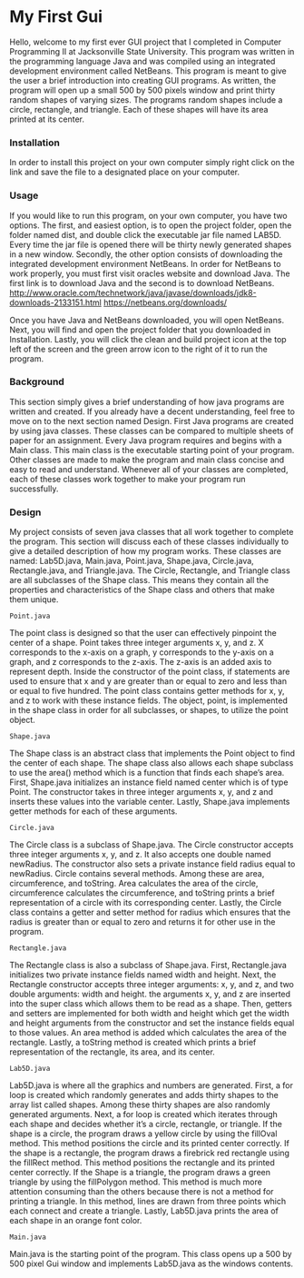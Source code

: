 # **My First Gui**

   Hello, welcome to my first ever GUI project that I completed in Computer Programming II at Jacksonville State University. This program was written in the programming language Java and was compiled using an integrated development environment called NetBeans. This program is meant to give the user a brief introduction into creating GUI programs. As written, the program will open up a small 500 by 500 pixels window and print thirty random shapes of varying sizes. The programs random shapes include a circle, rectangle, and triangle. Each of these shapes will have its area printed at its center.

### **Installation**

  In order to install this project on your own computer simply right click on the link and save the file to a designated place on your computer.

### **Usage**

  If you would like to run this program, on your own computer, you have two options. The first, and easiest option, is to open the project folder, open the folder named dist, and double click the executable jar file named LAB5D. Every time the jar file is opened there will be thirty newly generated shapes in a new window. Secondly, the other option consists of downloading the integrated development environment NetBeans. In order for NetBeans to work properly, you must first visit oracles website and download Java. The first link is to download Java and the second is to download NetBeans. 
http://www.oracle.com/technetwork/java/javase/downloads/jdk8-downloads-2133151.html
https://netbeans.org/downloads/

  Once you have Java and NetBeans downloaded, you will open NetBeans. Next, you will find and open the project folder that you downloaded in Installation. Lastly, you will click the clean and build project icon at the top left of the screen and the green arrow icon to the right of it to run the program.

### **Background**

  This section simply gives a brief understanding of how java programs are written and created. If you already have a decent understanding, feel free to move on to the next section named Design. First Java programs are created by using java classes. These classes can be compared to multiple sheets of paper for an assignment. Every Java program requires and begins with a Main class. This main class is the executable starting point of your program. Other classes are made to make the program and main class concise and easy to read and understand. Whenever all of your classes are completed, each of these classes work together to make your program run successfully. 

### **Design**

  My project consists of seven java classes that all work together to complete the program. This section will discuss each of these classes individually to give a detailed description of how my program works. These classes are named: Lab5D.java, Main.java, Point.java, Shape.java, Circle.java, Rectangle.java, and Triangle.java. The Circle, Rectangle, and Triangle class are all subclasses of the Shape class. This means they contain all the properties and characteristics of the Shape class and others that make them unique. 

	Point.java
  
  The point class is designed so that the user can effectively pinpoint the center of a shape. Point takes three integer arguments x, y, and z. X corresponds to the x-axis on a graph, y corresponds to the y-axis on a graph, and z corresponds to the z-axis. The z-axis is an added axis to represent depth. Inside the constructor of the point class, if statements are used to ensure that x and y are greater than or equal to zero and less than or equal to five hundred. The point class contains getter methods for x, y, and z to work with these instance fields. The object, point, is implemented in the shape class in order for all subclasses, or shapes, to utilize the point object.

	Shape.java
  
  The Shape class is an abstract class that implements the Point object to find the center of each shape. The shape class also allows each shape subclass to use the area() method which is a function that finds each shape’s area. First, Shape.java initializes an instance field named center which is of type Point. The constructor takes in three integer arguments x, y, and z and inserts these values into the variable center. Lastly, Shape.java implements getter methods for each of these arguments.

	Circle.java
  
  The Circle class is a subclass of Shape.java. The Circle constructor accepts three integer arguments x, y, and z. It also accepts one double named newRadius. The constructor also sets a private instance field radius equal to newRadius. Circle contains several methods. Among these are area, circumference, and toString. Area calculates the area of the circle, circumference calculates the circumference, and toString prints a brief representation of a circle with its corresponding center. Lastly, the Circle class contains a getter and setter method for radius which ensures that the radius is greater than or equal to zero and returns it for other use in the program.

	Rectangle.java
  
  The Rectangle class is also a subclass of Shape.java. First, Rectangle.java initializes two private instance fields named width and height. Next, the Rectangle constructor accepts three integer arguments: x, y, and z, and two double arguments: width and height. the arguments x, y, and z are inserted into the super class which allows them to be read as a shape. Then, getters and setters are implemented for both width and height which get the width and height arguments from the constructor and set the instance fields equal to those values. An area method is added which calculates the area of the rectangle. Lastly, a toString method is created which prints a brief representation of the rectangle, its area, and its center.

	Lab5D.java
  
  Lab5D.java is where all the graphics and numbers are generated. First, a for loop is created which randomly generates and adds thirty shapes to the array list called shapes. Among these thirty shapes are also randomly generated arguments. Next, a for loop is created which iterates through each shape and decides whether it’s a circle, rectangle, or triangle. If the shape is a circle, the program draws a yellow circle by using the fillOval method. This method positions the circle and its printed center correctly. If the shape is a rectangle, the program draws a firebrick red rectangle using the fillRect method. This method positions the rectangle and its printed center correctly. If the Shape is a triangle, the program draws a green triangle by using the fillPolygon method. This method is much more attention consuming than the others because there is not a method for printing a triangle. In this method, lines are drawn from three points which each connect and create a triangle. Lastly, Lab5D.java prints the area of each shape in an orange font color. 

	Main.java
  
  Main.java is the starting point of the program. This class opens up a 500 by 500 pixel Gui window and implements Lab5D.java as the windows contents.
